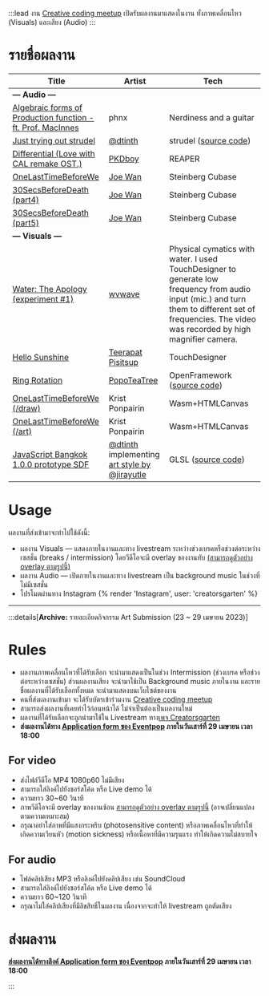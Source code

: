 :::lead
งาน [Creative coding meetup][evp] เปิดรับผลงานมาแสดงในงาน ทั้งภาพเคลื่อนไหว (Visuals) และเสียง (Audio)
:::

[evp]: https://eventpop.me/s/creative-coding-meetup
[form]: https://grtn.org/creative-art-submit

# รายชื่อผลงาน

| Title | Artist | Tech |
| ----- | ------ | ---- |
| **— Audio —** |
| [Algebraic forms of Production function - ft. Prof. MacInnes](https://m.soundcloud.com/xnhp/algebraic-forms-of-production-function-ft-prof-macinnes) | phnx | Nerdiness and a guitar |
| [Just trying out strudel](https://drive.google.com/file/d/1apH6DBbwseIgymPBxOf-bakHxAQleXN3/view?usp=share_link) | [@dtinth](https://dt.in.th/) | strudel ([source code](https://strudel.tidalcycles.org/?zXR46ueBGaSN)) |
| [Differential (Love with CAL remake OST.)](https://drive.google.com/file/d/1HuvUptW8edP4tabZkyp9zxHVUfemwUhp/view) | [PKDboy](https://www.instagram.com/kpisabsentminded/) | REAPER |
| [OneLastTimeBeforeWe](https://onelasttimebeforewe.deadlinealwaysexists.com/music/Part1_full.mp3) | [Joe Wan](https://www.youtube.com/@Joe_Wan) | Steinberg Cubase |
| [30SecsBeforeDeath (part4)](https://30secsbeforedeath.deadlinealwaysexists.com/music/part4_final.mp3) | [Joe Wan](https://www.youtube.com/@Joe_Wan) | Steinberg Cubase |
| [30SecsBeforeDeath (part5)](https://30secsbeforedeath.deadlinealwaysexists.com/music/part5_final.mp3) | [Joe Wan](https://www.youtube.com/@Joe_Wan) | Steinberg Cubase |
| **— Visuals —** |
| [Water: The Apology (experiment #1)](https://drive.google.com/file/d/1NoQKZNNckHVKHMjjcLZLz_Ev_xWfysxC/view?usp=sharing) | [wvwave](https://www.instagram.com/wvweeratouch/) | Physical cymatics with water. I used TouchDesigner to generate low frequency from audio input (mic.) and turn them to different set of frequencies. The video was recorded by high magnifier camera. |
| [Hello Sunshine](https://drive.google.com/file/d/1LOHosFaeIU2ZuqO7kbGY0lI4_zjkdPZu/view) | [Teerapat Pisitsup](https://www.instagram.com/teerapatpisitsup/) | TouchDesigner |
| [Ring Rotation](https://drive.google.com/drive/folders/1Htc0sYwXppwNDovdyWUQS-O5bblZuWZ5?usp=sharing) | [PopoTeaTree](https://www.instagram.com/juneygorllery/) | OpenFramework ([source code](https://github.com/PopoTeaTree/Morphing)) |
| [OneLastTimeBeforeWe (/draw)](https://onelasttimebeforewe.deadlinealwaysexists.com/draw) | Krist Ponpairin | Wasm+HTMLCanvas |
| [OneLastTimeBeforeWe (/art)](https://onelasttimebeforewe.deadlinealwaysexists.com/art) | Krist Ponpairin | Wasm+HTMLCanvas |
| [JavaScript Bangkok 1.0.0 prototype SDF](https://drive.google.com/file/d/1rQn0GvSJVWFiG3nemNTGFHwrQXR85LnH/view?usp=sharing) | [@dtinth](https://dt.in.th) implementing [art style by @jirayutle](https://dribbble.com/shots/10593738-Javascript-Bangkok-1-0-0-CI-Pre-Release-Version) | GLSL ([source code](https://github.com/dtinth/html5-animation-video-renderer/blob/master/examples/jsbangkok-prototype.html)) |

# Usage

ผลงานที่ส่งเข้ามาจะทำไปใช้ดังนี้:

- ผลงาน Visuals — แสดงภายในงานและทาง livestream ระหว่างช่วงเบรคหรือช่วงต่อระหว่างเซสชั่น (breaks / intermission) โดยวีดีโอจะมี overlay ของงานทับ [(สามารถดูตัวอย่าง overlay ตามรูปนี้)](https://cdn.discordapp.com/attachments/1083744866758045778/1099693120586780692/image.png)
- ผลงาน Audio — เปิดภายในงานและทาง livestream เป็น background music ในช่วงที่ไม่มีเซสชั่น
- โปรโมตผ่านทาง Instagram {% render 'Instagram', user: 'creatorsgarten' %}

---

:::details[__Archive:__ รายละเอียดกิจกรรม Art Submission (23 ~ 29 เมษายน 2023)]

# Rules

- ผลงานภาพเคลื่อนไหวที่ได้รับเลือก จะนำมาแสดงเป็นในช่วง Intermission (ช่วงเบรค หรือช่วงต่อระหว่างเซสชั่น) ส่วนผลงานเสียง จะนำมาใช้เป็น Background music ภายในงาน และรายชื่อผลงานที่ได้รับเลือกทั้งหมด จะนำมาแสดงบนเว็บไซต์ของงาน
- คนที่ส่งผลงานเข้ามา จะได้รับบัตรเข้าร่วมงาน [Creative coding meetup][evp]
- สามารถส่งผลงานที่เคยทำไว้ก่อนหน้าได้ ไม่จำเป็นต้องเป็นผลงานใหม่
- ผลงานที่ได้รับเลือกจะถูกนำมาใช้ใน Livestream ทาง[เพจ Creatorsgarten](https://fb.me/creatorsgarten)
- **ส่งผลงานได้ทาง [Application form ของ Eventpop][form] ภายในวันเสาร์ที่ 29 เมษายน เวลา 18:00**

## For video

- ส่งไฟล์วีดีโอ MP4 1080p60 ไม่มีเสียง
- สามารถใส่ลิงค์ไปยังซอร์สโค้ด หรือ Live demo ได้
- ความยาว 30~60 วินาที
- ภาพวีดีโอจะมี overlay ของงานซ้อน [สามารถดูตัวอย่าง overlay ตามรูปนี้](https://cdn.discordapp.com/attachments/1083744866758045778/1099693120586780692/image.png) (อาจเปลี่ยนแปลงตามความเหมาะสม)
- กรุณาอย่าใส่ภาพที่มีแสงกระพริบ (photosensitive content) หรือภาพเคลื่อนไหวที่ทำให้เกิดความเวียนหัว (motion sickness) หรือเนื้อหาที่มีความรุนแรง ทำให้เกิดความไม่สบายใจ

## For audio

- ไฟล์คลิปเสียง MP3 หรือลิงค์ไปยังคลิปเสียง เช่น SoundCloud
- สามารถใส่ลิงค์ไปยังซอร์สโค้ด หรือ Live demo ได้
- ความยาว 60~120 วินาที
- กรุณาไม่ใส่คลิปเสียงที่มีลิขสิทธิ์ในผลงาน เนื่องจากจะทำให้ livestream ถูกตัดเสียง

# ส่งผลงาน

**[ส่งผลงานได้ทางลิงค์ Application form ของ Eventpop][form] ภายในวันเสาร์ที่ 29 เมษายน เวลา 18:00**

:::